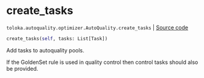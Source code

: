 # create_tasks
`toloka.autoquality.optimizer.AutoQuality.create_tasks` | [Source code](https://github.com/Toloka/toloka-kit/blob/v1.1.3/src/autoquality/optimizer.py#L299)

```python
create_tasks(self, tasks: List[Task])
```

Add tasks to autoquality pools.


If the GoldenSet rule is used in quality control then control tasks should also be provided.

